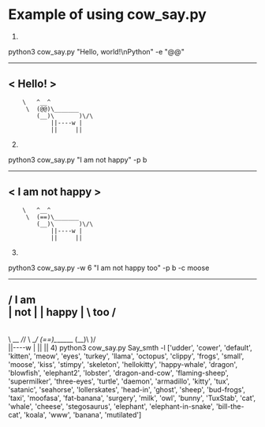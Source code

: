 # Example of using cow_say.py
1)
python3 cow_say.py "Hello, world!\nPython" -e "@@"
 ________ 
< Hello! >
 -------- 
        \   ^__^
         \  (@@)\_______
            (__)\       )\/\
                ||----w |
                ||     ||
2)
python3 cow_say.py "I am not happy" -p b
 ________________ 
< I am not happy >
 ---------------- 
        \   ^__^
         \  (==)\_______
            (__)\       )\/\
                ||----w |
                ||     ||
3) 
python3 cow_say.py -w 6 "I am not happy too" -p b -c moose
 _______ 
/ I am  \
| not   |
| happy |
\ too   /
 ------- 
  \
   \   \_\_    _/_/
    \      \__/
           (==)\_______
           (__)\       )\/\
               ||----w |
               ||     ||
4)
python3 cow_say.py Say_smth -l
['udder', 'cower', 'default', 'kitten', 'meow', 'eyes', 'turkey', 'llama', 'octopus', 'clippy', 'frogs', 'small', 'moose', 'kiss', 'stimpy', 'skeleton', 'hellokitty', 'happy-whale', 'dragon', 'blowfish', 'elephant2', 'lobster', 'dragon-and-cow', 'flaming-sheep', 'supermilker', 'three-eyes', 'turtle', 'daemon', 'armadillo', 'kitty', 'tux', 'satanic', 'seahorse', 'lollerskates', 'head-in', 'ghost', 'sheep', 'bud-frogs', 'taxi', 'moofasa', 'fat-banana', 'surgery', 'milk', 'owl', 'bunny', 'TuxStab', 'cat', 'whale', 'cheese', 'stegosaurus', 'elephant', 'elephant-in-snake', 'bill-the-cat', 'koala', 'www', 'banana', 'mutilated']



